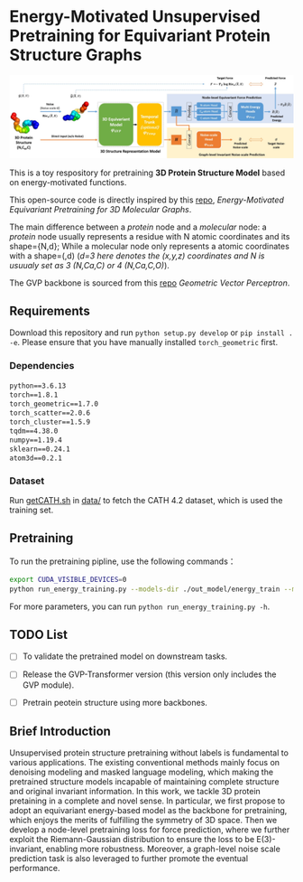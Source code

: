 # Energy-Motivated Unsupervised Pretraining for Equivariant Protein Structure Graphs

![Overview](pics/overview.jpg "Overview")

This is a toy respository for pretraining **3D Protein Structure Model** based on energy-motivated functions.

This open-source code is directly inspired by this [repo](https://github.com/jiaor17/3D-EMGP), *Energy-Motivated Equivariant Pretraining for 3D Molecular Graphs*.

The main difference between a *protein* node and a *molecular* node: a *protein* node usually represents a residue with N atomic coordinates and its shape={N,d}; While a molecular node only represents a atomic coordinates with a shape=(,d) (*d=3 here denotes the (x,y,z) coordinates and N is usuualy set as 3 (N,Ca,C) or 4 (N,Ca,C,O)*).

The GVP backbone is sourced from this [repo](https://github.com/drorlab/gvp-pytorch) *Geometric Vector Perceptron*.

<!-- For more details, please refer to the introduction of our methods (.pdf file). -->


## Requirements
Download this repository and run `python setup.py develop` or `pip install . -e`. Please ensure that you have manually installed `torch_geometric` first.

### Dependencies
```
python==3.6.13
torch==1.8.1
torch_geometric==1.7.0
torch_scatter==2.0.6
torch_cluster==1.5.9
tqdm==4.38.0
numpy==1.19.4
sklearn==0.24.1
atom3d==0.2.1
```

### Dataset
Run [getCATH.sh](./data/getCATH.sh) in [data/](data/) to fetch the CATH 4.2 dataset, which is used the training set.


## Pretraining
To run the pretraining pipline, use the following commands：
```bash
export CUDA_VISIBLE_DEVICES=0
python run_energy_training.py --models-dir ./out_model/energy_train --max-nodes 5000

```
For more parameters, you can run `python run_energy_training.py -h`.


## TODO List
- [ ] To validate the pretrained model on downstream tasks.
- [ ] Release the GVP-Transformer version (this version only includes the GVP module).
- [ ] Pretrain peotein structure using more backbones.


## Brief Introduction
Unsupervised protein structure pretraining without labels is fundamental to various applications. The existing conventional methods mainly focus on denoising modeling and masked language modeling, which making the pretrained structure models incapable of maintaining complete structure and original invariant information. 
In this work, we tackle 3D protein pretaining in a complete and novel sense. In particular, we first propose to adopt an equivariant energy-based model as the backbone for pretraining, which enjoys the merits of fulfilling the symmetry of 3D space. Then we develop a node-level pretraining loss for force prediction, where we further exploit the Riemann-Gaussian distribution to ensure the loss to be E(3)-invariant, enabling more robustness. Moreover, a graph-level noise scale prediction task is also leveraged to further promote the eventual performance. 



